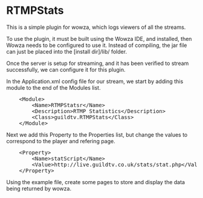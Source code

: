 RTMPStats
===========================
This is a simple plugin for wowza, which logs viewers of all the streams.

To use the plugin, it must be built using the Wowza IDE, and installed, then Wowza needs to be configured to use it.
Instead of compiling, the jar file can just be placed into the [install dir]/lib/ folder.

Once the server is setup for streaming, and it has been verified to stream successfully, we can configure it for this plugin.

In the Application.xml config file for our stream, we start by adding this module to the end of the Modules list.
<pre>
    &lt;Module&gt;
        &lt;Name&gt;RTMPStatsr&lt;/Name&gt;
        &lt;Description&gt;RTMP Statistics&lt;/Description&gt;
        &lt;Class&gt;guildtv.RTMPStats&lt;/Class&gt;
    &lt;/Module&gt;
</pre>

Next we add this Property to the Properties list, but change the values to correspond to the player and refering page.
<pre>
    &lt;Property&gt;
        &lt;Name&gt;statScript&lt;/Name&gt;
        &lt;Value&gt;http://live.guildtv.co.uk/stats/stat.php&lt;/Value&gt;
    &lt;/Property&gt;
</pre>

Using the example file, create some pages to store and display the data being returned by wowza.

